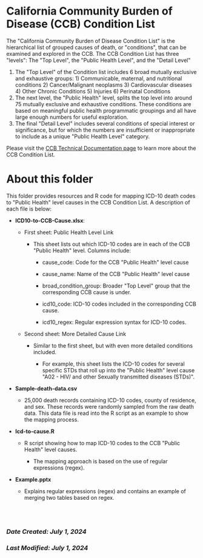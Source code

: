 # California Community Burden of Disease (CCB) Condition List

The "California Community Burden of Disease Condition List" is the
hierarchical list of grouped causes of death, or "conditions", that can
be examined and explored in the CCB. The CCB Condition List has three
"levels": The "Top Level", the "Public Health Level", and the "Detail
Level"

1.  The "Top Level" of the Condition list includes 6 broad mutually
    exclusive and exhaustive groups: 1) Communicable, maternal, and
    nutritional conditions 2) Cancer/Malignant neoplasms 3)
    Cardiovascular diseases 4) Other Chronic Conditions 5) Injuries 6)
    Perinatal Conditions
2.  The next level, the "Public Health" level, splits the top level into
    around 75 mutually exclusive and exhaustive conditions. These
    conditions are based on meaningful public health programmatic
    groupings and all have large enough numbers for useful exploration.
3.  The final "Detail Level" includes several conditions of special
    interest or significance, but for which the numbers are insufficient
    or inappropriate to include as a unique "Public Health Level"
    category.

Please visit the [CCB Technical Documentation
page](https://skylab.cdph.ca.gov/communityBurden/?tab=technicaldocumentation)
to learn more about the CCB Condition List.

# About this folder

This folder provides resources and R code for mapping ICD-10 death codes to "Public
Health" level causes in the CCB Condition List. A description of each
file is below:

-   **ICD10-to-CCB-Cause.xlsx**:

    -   First sheet: Public Health Level Link

        -   This sheet lists out which ICD-10 codes are in each of the
            CCB "Public Health" level. Columns include:

            -   cause_code: Code for the CCB "Public Health"
                level cause

            -   cause_name: Name of the CCB "Public Health" level cause

            -   broad_condition_group: Broader "Top Level" group that the
                corresponding CCB cause is under.

            -   icd10_code: ICD-10 codes included in the corresponding
                CCB cause.

            -   icd10_regex: Regular expression syntax for ICD-10 codes.

    -   Second sheet: More Detailed Cause Link

        -   Similar to the first sheet, but with even more detailed
            conditions included.

            -   For example, this sheet lists the ICD-10 codes for
                several specific STDs that roll up into the "Public
                Health" level cause "A02 - HIV/ and other Sexually
                transmitted diseases (STDs)".

-   **Sample-death-data.csv**

    -   25,000 death records containing ICD-10 codes, county of
        residence, and sex. These records were randomly sampled from the
        raw death data. This data file is read into the R script as an
        example to show the mapping process.

-   **Icd-to-cause.R**

    -   R script showing how to map ICD-10 codes to the CCB "Public
        Health" level causes.

        -   The mapping approach is based on the use of regular
            expressions (regex).

-   **Example.pptx**

    -   Explains regular expressions (regex) and contains an example of
        merging two tables based on regex.
        
<br>
<br>


### *Date Created: July 1, 2024*
### *Last Modified: July 1, 2024*